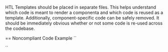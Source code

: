 HTL Templates should be placed in separate files. This helps understand which code is meant to render a componenta and which code is reused as a template. Additionally, component-specific code can be safely removed. It should be immediately obvious whether or not some code is re-used across the codebase.

== Noncompliant Code Example
``
<template data-sly-template.image="${@ source, description}">
    <img src="${source}" alt="${description}" title="${description}"/>
</template>
 
<div class="image-component" data-sly-use.model="com.example.Image">
    <sly data-sly-call="${image @ source=model.src, description=model.altText}"
</div>
``